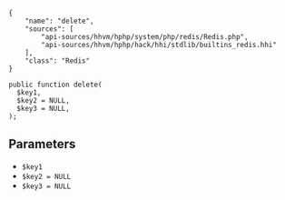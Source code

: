 ``` yamlmeta
{
    "name": "delete",
    "sources": [
        "api-sources/hhvm/hphp/system/php/redis/Redis.php",
        "api-sources/hhvm/hphp/hack/hhi/stdlib/builtins_redis.hhi"
    ],
    "class": "Redis"
}
```




``` Hack
public function delete(
  $key1,
  $key2 = NULL,
  $key3 = NULL,
);
```




## Parameters




+ ` $key1 `
+ ` $key2 = NULL `
+ ` $key3 = NULL `
<!-- HHAPIDOC -->
